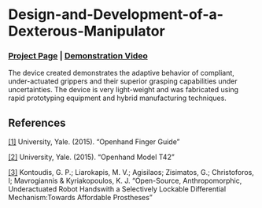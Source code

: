 # Design-and-Development-of-a-Dexterous-Manipulator


### [Project Page](https://rohang9929.github.io/dexterous-manipulator/) | [Demonstration Video](https://youtu.be/8YgNTh4wjoE)

The device created demonstrates the adaptive behavior of compliant, under-actuated grippers and their superior grasping capabilities 
under uncertainties. The device is very light-weight and was fabricated using rapid prototyping equipment and hybrid manufacturing techniques.


## References
<a id="1">[[1]](#1)</a> 
University, Yale. (2015). 
“Openhand Finger Guide”

<a id="2">[[2]](#2)</a> 
University, Yale. (2015). 
“Openhand Model T42”

<a id="3">[[3]](#3)</a> 
Kontoudis, G. P.; Liarokapis, M. V.; Agisilaos; Zisimatos, G.; Christoforos, I; Mavrogiannis & Kyriakopoulos, K. J. 
“Open-Source, Anthropomorphic, Underactuated Robot Handswith a Selectively Lockable Differential Mechanism:Towards Affordable Prostheses”


